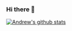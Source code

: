 ### Hi there 👋

<!--
**cwmaCampbell/cwmaCampbell** is a ✨ _special_ ✨ repository because its `README.md` (this file) appears on your GitHub profile.

Here are some ideas to get you started:

- 🔭 I’m currently working on ...
- 🌱 I’m currently learning ...
- 👯 I’m looking to collaborate on ...
- 🤔 I’m looking for help with ...
- 💬 Ask me about ...
- 📫 How to reach me: ...
- 😄 Pronouns: ...
- ⚡ Fun fact: ...
-->

[![Andrew's github stats](https://github-readme-stats.vercel.app/api?username=cwmaCampbell&count_private=true&show_icons=true&theme=radical&hide_rank=false)](https://github.com/cwmaCampbell/github-readme-stats)
